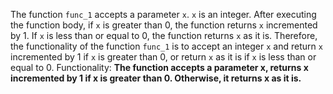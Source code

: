 The function `func_1` accepts a parameter `x`. `x` is an integer. After executing the function body, if `x` is greater than 0, the function returns `x` incremented by 1. If `x` is less than or equal to 0, the function returns `x` as it is. Therefore, the functionality of the function `func_1` is to accept an integer `x` and return `x` incremented by 1 if `x` is greater than 0, or return `x` as it is if `x` is less than or equal to 0.
Functionality: **The function accepts a parameter x, returns x incremented by 1 if x is greater than 0. Otherwise, it returns x as it is.**